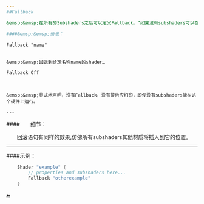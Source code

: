 ```yaml
---
##Fallback

&emsp;&emsp;在所有的Subshaders之后可以定义Fallback。“如果没有subshaders可以在这个硬件上运行，尝试使用的另一个着色器”。

####&emsp;&emsp;语法：
```
    Fallback "name"
```

&emsp;&emsp;回退到给定名称name的shader…

```
    Fallback Off
```


&emsp;&emsp;显式地声明，没有Fallback，没有警告应打印，即使没有subshaders能在这个硬件上运行。

---
```


####&emsp;&emsp;细节：

&emsp;&emsp;回滚语句有同样的效果,仿佛所有subshaders其他材质将插入到它的位置。

---

####示例：
```csharp
    Shader "example" {
        // properties and subshaders here...
        Fallback "otherexample"
    }
```


🔚








